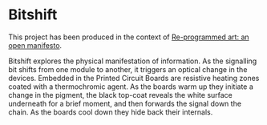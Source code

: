 # Bitshift
This project has been produced in the context of [Re-programmed art: an open manifesto](http://www.reprogrammed-art.cc/).

Bitshift explores the physical manifestation of information. As the signalling bit shifts from one module to another, it triggers an optical change in the devices. Embedded in the Printed Circuit Boards are resistive heating zones coated with a thermochromic agent. As the boards warm up they initiate a change in the pigment, the black top-coat reveals the white surface underneath for a brief moment, and then forwards the signal down the chain. As the boards cool down they hide back their internals.
